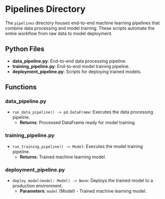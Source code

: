 # Pipelines Directory

The `pipelines` directory houses end-to-end machine learning pipelines that combine data processing and model training. These scripts automate the entire workflow from raw data to model deployment.

## Python Files

- **data_pipeline.py**: End-to-end data processing pipeline.
- **training_pipeline.py**: End-to-end model training pipeline.
- **deployment_pipeline.py**: Scripts for deploying trained models.

## Functions

### data_pipeline.py

- `run_data_pipeline() -> pd.DataFrame`: Executes the data processing pipeline.
  - **Returns**: Processed DataFrame ready for model training.

### training_pipeline.py

- `run_training_pipeline() -> Model`: Executes the model training pipeline.
  - **Returns**: Trained machine learning model.

### deployment_pipeline.py

- `deploy_model(model: Model) -> None`: Deploys the trained model to a production environment.
  - **Parameters**: `model` (Model) - Trained machine learning model.
